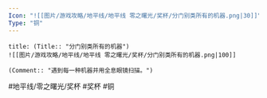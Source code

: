 ```yaml
---
Icon: "![[图片/游戏攻略/地平线/地平线 零之曙光/奖杯/分门别类所有的机器.png|30]]"
Type: "铜"
---
```

```ad-common-bronze-trophy
title: (Title:: "分门别类所有的机器")
![[图片/游戏攻略/地平线/地平线 零之曙光/奖杯/分门别类所有的机器.png|100]]

(Comment:: "遇到每一种机器并用全息眼镜扫描。")
```

#地平线/零之曙光/奖杯 #奖杯 #铜
